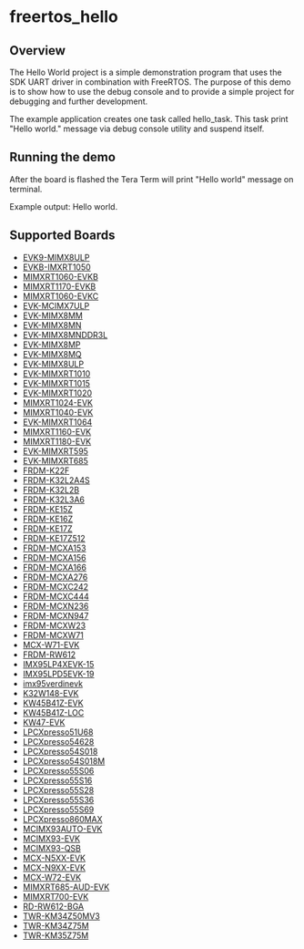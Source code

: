 # freertos_hello

## Overview
The Hello World project is a simple demonstration program that uses the SDK UART driver in
combination with FreeRTOS. The purpose of this demo is to show how to use the debug console and to
provide a simple project for debugging and further development.

The example application creates one task called hello_task. This task print "Hello world." message
via debug console utility and suspend itself.



## Running the demo
After the board is flashed the Tera Term will print "Hello world" message on terminal.

Example output:
Hello world.

## Supported Boards
- [EVK9-MIMX8ULP](../../_boards/evk9mimx8ulp/freertos_examples/freertos_hello/example_board_readme.md)
- [EVKB-IMXRT1050](../../_boards/evkbimxrt1050/freertos_examples/freertos_hello/example_board_readme.md)
- [MIMXRT1060-EVKB](../../_boards/evkbmimxrt1060/freertos_examples/freertos_hello/example_board_readme.md)
- [MIMXRT1170-EVKB](../../_boards/evkbmimxrt1170/freertos_examples/freertos_hello/example_board_readme.md)
- [MIMXRT1060-EVKC](../../_boards/evkcmimxrt1060/freertos_examples/freertos_hello/example_board_readme.md)
- [EVK-MCIMX7ULP](../../_boards/evkmcimx7ulp/freertos_examples/freertos_hello/example_board_readme.md)
- [EVK-MIMX8MM](../../_boards/evkmimx8mm/freertos_examples/freertos_hello/example_board_readme.md)
- [EVK-MIMX8MN](../../_boards/evkmimx8mn/freertos_examples/freertos_hello/example_board_readme.md)
- [EVK-MIMX8MNDDR3L](../../_boards/evkmimx8mnddr3l/freertos_examples/freertos_hello/example_board_readme.md)
- [EVK-MIMX8MP](../../_boards/evkmimx8mp/freertos_examples/freertos_hello/example_board_readme.md)
- [EVK-MIMX8MQ](../../_boards/evkmimx8mq/freertos_examples/freertos_hello/example_board_readme.md)
- [EVK-MIMX8ULP](../../_boards/evkmimx8ulp/freertos_examples/freertos_hello/example_board_readme.md)
- [EVK-MIMXRT1010](../../_boards/evkmimxrt1010/freertos_examples/freertos_hello/example_board_readme.md)
- [EVK-MIMXRT1015](../../_boards/evkmimxrt1015/freertos_examples/freertos_hello/example_board_readme.md)
- [EVK-MIMXRT1020](../../_boards/evkmimxrt1020/freertos_examples/freertos_hello/example_board_readme.md)
- [MIMXRT1024-EVK](../../_boards/evkmimxrt1024/freertos_examples/freertos_hello/example_board_readme.md)
- [MIMXRT1040-EVK](../../_boards/evkmimxrt1040/freertos_examples/freertos_hello/example_board_readme.md)
- [EVK-MIMXRT1064](../../_boards/evkmimxrt1064/freertos_examples/freertos_hello/example_board_readme.md)
- [MIMXRT1160-EVK](../../_boards/evkmimxrt1160/freertos_examples/freertos_hello/example_board_readme.md)
- [MIMXRT1180-EVK](../../_boards/evkmimxrt1180/freertos_examples/freertos_hello/example_board_readme.md)
- [EVK-MIMXRT595](../../_boards/evkmimxrt595/freertos_examples/freertos_hello/example_board_readme.md)
- [EVK-MIMXRT685](../../_boards/evkmimxrt685/freertos_examples/freertos_hello/example_board_readme.md)
- [FRDM-K22F](../../_boards/frdmk22f/freertos_examples/freertos_hello/example_board_readme.md)
- [FRDM-K32L2A4S](../../_boards/frdmk32l2a4s/freertos_examples/freertos_hello/example_board_readme.md)
- [FRDM-K32L2B](../../_boards/frdmk32l2b/freertos_examples/freertos_hello/example_board_readme.md)
- [FRDM-K32L3A6](../../_boards/frdmk32l3a6/freertos_examples/freertos_hello/example_board_readme.md)
- [FRDM-KE15Z](../../_boards/frdmke15z/freertos_examples/freertos_hello/example_board_readme.md)
- [FRDM-KE16Z](../../_boards/frdmke16z/freertos_examples/freertos_hello/example_board_readme.md)
- [FRDM-KE17Z](../../_boards/frdmke17z/freertos_examples/freertos_hello/example_board_readme.md)
- [FRDM-KE17Z512](../../_boards/frdmke17z512/freertos_examples/freertos_hello/example_board_readme.md)
- [FRDM-MCXA153](../../_boards/frdmmcxa153/freertos_examples/freertos_hello/example_board_readme.md)
- [FRDM-MCXA156](../../_boards/frdmmcxa156/freertos_examples/freertos_hello/example_board_readme.md)
- [FRDM-MCXA166](../../_boards/frdmmcxa166/freertos_examples/freertos_hello/example_board_readme.md)
- [FRDM-MCXA276](../../_boards/frdmmcxa276/freertos_examples/freertos_hello/example_board_readme.md)
- [FRDM-MCXC242](../../_boards/frdmmcxc242/freertos_examples/freertos_hello/example_board_readme.md)
- [FRDM-MCXC444](../../_boards/frdmmcxc444/freertos_examples/freertos_hello/example_board_readme.md)
- [FRDM-MCXN236](../../_boards/frdmmcxn236/freertos_examples/freertos_hello/example_board_readme.md)
- [FRDM-MCXN947](../../_boards/frdmmcxn947/freertos_examples/freertos_hello/example_board_readme.md)
- [FRDM-MCXW23](../../_boards/frdmmcxw23/freertos_examples/freertos_hello/example_board_readme.md)
- [FRDM-MCXW71](../../_boards/frdmmcxw71/freertos_examples/freertos_hello/example_board_readme.md)
- [MCX-W71-EVK](../../_boards/mcxw71evk/freertos_examples/freertos_hello/example_board_readme.md)
- [FRDM-RW612](../../_boards/frdmrw612/freertos_examples/freertos_hello/example_board_readme.md)
- [IMX95LP4XEVK-15](../../_boards/imx95lp4xevk15/freertos_examples/freertos_hello/example_board_readme.md)
- [IMX95LPD5EVK-19](../../_boards/imx95lpd5evk19/freertos_examples/freertos_hello/example_board_readme.md)
- [imx95verdinevk](../../_boards/imx95verdinevk/freertos_examples/freertos_hello/example_board_readme.md)
- [K32W148-EVK](../../_boards/k32w148evk/freertos_examples/freertos_hello/example_board_readme.md)
- [KW45B41Z-EVK](../../_boards/kw45b41zevk/freertos_examples/freertos_hello/example_board_readme.md)
- [KW45B41Z-LOC](../../_boards/kw45b41zloc/freertos_examples/freertos_hello/example_board_readme.md)
- [KW47-EVK](../../_boards/kw47evk/freertos_examples/freertos_hello/example_board_readme.md)
- [LPCXpresso51U68](../../_boards/lpcxpresso51u68/freertos_examples/freertos_hello/example_board_readme.md)
- [LPCXpresso54628](../../_boards/lpcxpresso54628/freertos_examples/freertos_hello/example_board_readme.md)
- [LPCXpresso54S018](../../_boards/lpcxpresso54s018/freertos_examples/freertos_hello/example_board_readme.md)
- [LPCXpresso54S018M](../../_boards/lpcxpresso54s018m/freertos_examples/freertos_hello/example_board_readme.md)
- [LPCXpresso55S06](../../_boards/lpcxpresso55s06/freertos_examples/freertos_hello/example_board_readme.md)
- [LPCXpresso55S16](../../_boards/lpcxpresso55s16/freertos_examples/freertos_hello/example_board_readme.md)
- [LPCXpresso55S28](../../_boards/lpcxpresso55s28/freertos_examples/freertos_hello/example_board_readme.md)
- [LPCXpresso55S36](../../_boards/lpcxpresso55s36/freertos_examples/freertos_hello/example_board_readme.md)
- [LPCXpresso55S69](../../_boards/lpcxpresso55s69/freertos_examples/freertos_hello/example_board_readme.md)
- [LPCXpresso860MAX](../../_boards/lpcxpresso860max/freertos_examples/freertos_hello/example_board_readme.md)
- [MCIMX93AUTO-EVK](../../_boards/mcimx93autoevk/freertos_examples/freertos_hello/example_board_readme.md)
- [MCIMX93-EVK](../../_boards/mcimx93evk/freertos_examples/freertos_hello/example_board_readme.md)
- [MCIMX93-QSB](../../_boards/mcimx93qsb/freertos_examples/freertos_hello/example_board_readme.md)
- [MCX-N5XX-EVK](../../_boards/mcxn5xxevk/freertos_examples/freertos_hello/example_board_readme.md)
- [MCX-N9XX-EVK](../../_boards/mcxn9xxevk/freertos_examples/freertos_hello/example_board_readme.md)
- [MCX-W72-EVK](../../_boards/mcxw72evk/freertos_examples/freertos_hello/example_board_readme.md)
- [MIMXRT685-AUD-EVK](../../_boards/mimxrt685audevk/freertos_examples/freertos_hello/example_board_readme.md)
- [MIMXRT700-EVK](../../_boards/mimxrt700evk/freertos_examples/freertos_hello/example_board_readme.md)
- [RD-RW612-BGA](../../_boards/rdrw612bga/freertos_examples/freertos_hello/example_board_readme.md)
- [TWR-KM34Z50MV3](../../_boards/twrkm34z50mv3/freertos_examples/freertos_hello/example_board_readme.md)
- [TWR-KM34Z75M](../../_boards/twrkm34z75m/freertos_examples/freertos_hello/example_board_readme.md)
- [TWR-KM35Z75M](../../_boards/twrkm35z75m/freertos_examples/freertos_hello/example_board_readme.md)

